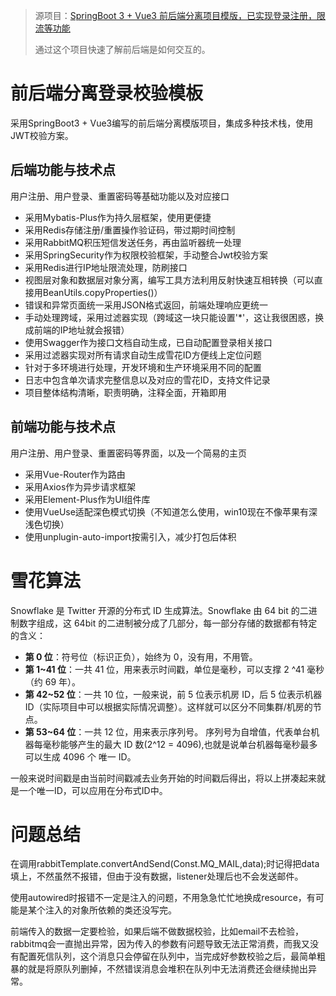 > 源项目：[SpringBoot 3 + Vue3 前后端分离项目模版，已实现登录注册，限流等功能](https://github.com/itbaima-study/SpringBoot-Vue-Template-Jwt/tree/main)
> 
> 通过这个项目快速了解前后端是如何交互的。

# 前后端分离登录校验模板

采用SpringBoot3 + Vue3编写的前后端分离模版项目，集成多种技术栈，使用JWT校验方案。

## 后端功能与技术点

用户注册、用户登录、重置密码等基础功能以及对应接口

- 采用Mybatis-Plus作为持久层框架，使用更便捷
- 采用Redis存储注册/重置操作验证码，带过期时间控制
- 采用RabbitMQ积压短信发送任务，再由监听器统一处理
- 采用SpringSecurity作为权限校验框架，手动整合Jwt校验方案
- 采用Redis进行IP地址限流处理，防刷接口
- 视图层对象和数据层对象分离，编写工具方法利用反射快速互相转换（可以直接用BeanUtils.copyProperties()）
- 错误和异常页面统一采用JSON格式返回，前端处理响应更统一
- 手动处理跨域，采用过滤器实现（跨域这一块只能设置'\*'，这让我很困惑，换成前端的IP地址就会报错）
- 使用Swagger作为接口文档自动生成，已自动配置登录相关接口
- 采用过滤器实现对所有请求自动生成雪花ID方便线上定位问题
- 针对于多环境进行处理，开发环境和生产环境采用不同的配置
- 日志中包含单次请求完整信息以及对应的雪花ID，支持文件记录
- 项目整体结构清晰，职责明确，注释全面，开箱即用

## 前端功能与技术点

用户注册、用户登录、重置密码等界面，以及一个简易的主页

- 采用Vue-Router作为路由
- 采用Axios作为异步请求框架
- 采用Element-Plus作为UI组件库
- 使用VueUse适配深色模式切换（不知道怎么使用，win10现在不像苹果有深浅色切换）
- 使用unplugin-auto-import按需引入，减少打包后体积

# 雪花算法

Snowflake 是 Twitter 开源的分布式 ID 生成算法。Snowflake 由 64 bit 的二进制数字组成，这 64bit 的二进制被分成了几部分，每一部分存储的数据都有特定的含义：

- **第 0 位**：符号位（标识正负），始终为 0，没有用，不用管。
- **第 1~41 位**：一共 41 位，用来表示时间戳，单位是毫秒，可以支撑 2 ^41 毫秒（约 69 年）。
- **第 42~52 位**：一共 10 位，一般来说，前 5 位表示机房 ID，后 5 位表示机器 ID（实际项目中可以根据实际情况调整）。这样就可以区分不同集群/机房的节点。
- **第 53~64 位**：一共 12 位，用来表示序列号。 序列号为自增值，代表单台机器每毫秒能够产生的最大 ID 数(2^12 = 4096),也就是说单台机器每毫秒最多可以生成 4096 个 唯一 ID。

一般来说时间戳是由当前时间戳减去业务开始的时间戳后得出，将以上拼凑起来就是一个唯一ID，可以应用在分布式ID中。

# 问题总结

在调用rabbitTemplate.convertAndSend(Const.MQ_MAIL,data);时记得把data填上，不然虽然不报错，但由于没有数据，listener处理后也不会发送邮件。

使用autowired时报错不一定是注入的问题，不用急急忙忙地换成resource，有可能是某个注入的对象所依赖的类还没写完。

前端传入的数据一定要检验，如果后端不做数据校验，比如email不去检验，rabbitmq会一直抛出异常，因为传入的参数有问题导致无法正常消费，而我又没有配置死信队列，这个消息只会停留在队列中，当完成好参数校验之后，最简单粗暴的就是将原队列删掉，不然错误消息会堆积在队列中无法消费还会继续抛出异常。
